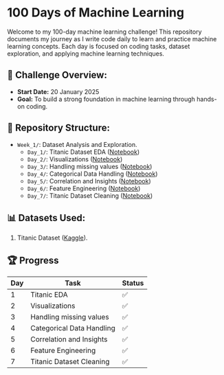 # 100 Days of Machine Learning

Welcome to my 100-day machine learning challenge! This repository documents my journey as I write code daily to learn and practice machine learning concepts. Each day is focused on coding tasks, dataset exploration, and applying machine learning techniques.

## 🌟 Challenge Overview:
- **Start Date:** 20 January 2025
- **Goal:** To build a strong foundation in machine learning through hands-on coding.

## 📂 Repository Structure:
- `Week_1/`: Dataset Analysis and Exploration.
  - `Day_1/`: Titanic Dataset EDA ([Notebook](1-Day/main.ipynb))
  - `Day_2/`: Visualizations ([Notebook](2-Day/main.ipynb))
  - `Day_3/`: Handling missing values ([Notebook](3-Day/main.ipynb))
  - `Day_4/`: Categorical Data Handling ([Notebook](4-Day/main.ipynb))
  - `Day_5/`: Correlation and Insights ([Notebook](5-Day/main.ipynb))
  - `Day_6/`: Feature Engineering ([Notebook](6-Day/main.ipynb))
  - `Day_7/`: Titanic Dataset Cleaning ([Notebook](7-Day/main.ipynb))

## 📊 Datasets Used:
1. Titanic Dataset ([Kaggle](https://www.kaggle.com/c/titanic)).

## 🏆 Progress
| Day | Task                         | Status |
|-----|------------------------------|--------|
| 1   | Titanic EDA                  |   ✅   |
| 2   | Visualizations               |   ✅   |
| 3   | Handling missing values      |   ✅   |
| 4   | Categorical Data Handling    |   ✅   |
| 5   | Correlation and Insights     |   ✅   |
| 6   | Feature Engineering          |   ✅   |
| 7   | Titanic Dataset Cleaning     |   ✅   |